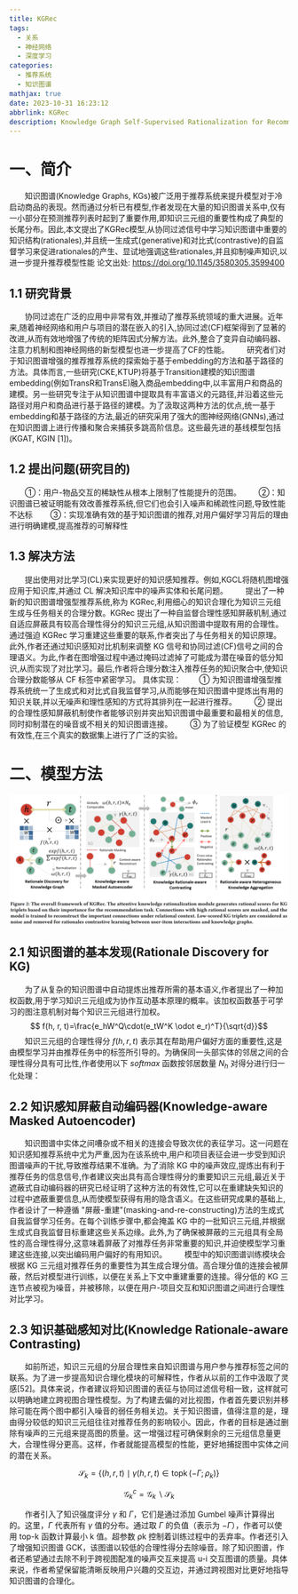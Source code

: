 ```yaml
---
title: KGRec
tags:
  - 关系
  - 神经网络
  - 深度学习
categories:
  - 推荐系统
  - 知识图谱
mathjax: true
date: 2023-10-31 16:23:12
abbrlink: KGRec
description: Knowledge Graph Self-Supervised Rationalization for Recommendation
---
```


# 一、简介
&emsp;&emsp;知识图谱(Knowledge Graphs, KGs)被广泛用于推荐系统来提升模型对于冷启动商品的表现。然而通过分析已有模型,作者发现在大量的知识图谱关系中,仅有一小部分在预测推荐列表时起到了重要作用,即知识三元组的重要性构成了典型的长尾分布。因此,本文提出了KGRec模型,从协同过滤信号中学习知识图谱中重要的知识结构(rationales),并且统一生成式(generative)和对比式(contrastive)的自监督学习来促进rationales的产生、显试地强调这些rationales,并且抑制噪声知识,以进一步提升推荐模型性能
论文出处: https://doi.org/10.1145/3580305.3599400
## 1.1 研究背景
&emsp;&emsp;协同过滤在广泛的应用中非常有效,并推动了推荐系统领域的重大进展。近年来,随着神经网络和用户与项目的潜在嵌入的引入,协同过滤(CF)框架得到了显著的改进,从而有效地增强了传统的矩阵因式分解方法。此外,整合了变异自动编码器、注意力机制和图神经网络的新型模型也进一步提高了CF的性能。
&emsp;&emsp;研究者们对于知识图谱增强的推荐推荐系统的探索始于基于embedding的方法和基于路径的方法。具体而言,一些研究(CKE,KTUP)将基于Transition建模的知识图谱embedding(例如TransR和TransE)融入商品embedding中,以丰富用户和商品的建模。另一些研究专注于从知识图谱中提取具有丰富语义的元路径,并沿着这些元路径对用户和商品进行基于路径的建模。为了汲取这两种方法的优点,统一基于embedding和基于路径的方法,最近的研究采用了强大的图神经网络(GNNs),通过在知识图谱上进行传播和聚合来捕获多跳高阶信息。这些最先进的基线模型包括(KGAT, KGIN [1])。
## 1.2 提出问题(研究目的)
&emsp;&emsp;①：用户-物品交互的稀缺性从根本上限制了性能提升的范围。
&emsp;&emsp;②：知识图谱已被证明能有效改善推荐系统,但它们也会引入噪声和稀疏性问题,导致性能不达标
&emsp;&emsp;③：实现准确有效的基于知识图谱的推荐,对用户偏好学习背后的理由进行明确建模,提高推荐的可解释性
## 1.3 解决方法
&emsp;&emsp;提出使用对比学习(CL)来实现更好的知识感知推荐。例如,KGCL将随机图增强应用于知识库,并通过 CL 解决知识库中的噪声实体和长尾问题。
&emsp;&emsp;提出了一种新的知识图谱增强型推荐系统,称为 KGRec,利用细心的知识合理化为知识三元组生成与任务相关的合理分数。KGRec 提出了一种自监督合理性感知屏蔽机制,通过自适应屏蔽具有较高合理性得分的知识三元组,从知识图谱中提取有用的合理性。通过强迫 KGRec 学习重建这些重要的联系,作者突出了与任务相关的知识原理。此外,作者还通过知识感知对比机制来调整 KG 信号和协同过滤(CF)信号之间的合理语义。为此,作者在图增强过程中通过掩码过滤掉了可能成为潜在噪音的低分知识,从而实现了对比学习。最后,作者将合理分数注入推荐任务的知识聚合中,使知识合理分数能够从 CF 标签中紧密学习。
具体实现：
&emsp;&emsp;① 为知识图谱增强型推荐系统统一了生成式和对比式自我监督学习,从而能够在知识图谱中提炼出有用的知识关联,并以无噪声和理性感知的方式将其排列在一起进行推荐。
&emsp;&emsp;② 提出的合理性感知屏蔽机制使作者能够识别并突出知识图谱中最重要和最相关的信息,同时抑制潜在的噪音或不相关的知识图谱连接。
&emsp;&emsp;③ 为了验证模型 KGRec 的有效性,在三个真实的数据集上进行了广泛的实验。
# 二、模型方法
![KGRec模型图](../assets/image/KGRec/KGRec-Model.jpg)
## 2.1 知识图谱的基本发现(Rationale Discovery for KG)
&emsp;&emsp;为了从复杂的知识图谱中自动提炼出推荐所需的基本语义,作者提出了一种加权函数,用于学习知识三元组成为协作互动基本原理的概率。该加权函数基于可学习的图注意机制对每个知识三元组进行加权。
$$ f(h, r, t)=\frac{e_hW^Q\cdot(e_tW^K \odot e_r)^T}{\sqrt{d}}$$
&emsp;&emsp;知识三元组的合理性得分 $f(h, r, t)$ 表示其在帮助用户偏好方面的重要性,这是由模型学习并由推荐任务中的标签所引导的。为确保同一头部实体的邻居之间的合理性得分具有可比性,作者使用以下 $softmax$ 函数按邻居数量 $N_h$ 对得分进行归一化处理：
## 2.2 知识感知屏蔽自动编码器(Knowledge-aware Masked Autoencoder)
&emsp;&emsp;知识图谱中实体之间嘈杂或不相关的连接会导致次优的表征学习。这一问题在知识感知推荐系统中尤为严重,因为在该系统中,用户和项目表征会进一步受到知识图谱噪声的干扰,导致推荐结果不准确。为了消除 KG 中的噪声效应,提炼出有利于推荐任务的信息信号,作者建议突出具有高合理性得分的重要知识三元组,最近关于遮蔽式自动编码器的研究已经证明了这种方法的有效性,它可以在重建缺失知识的过程中遮蔽重要信息,从而使模型获得有用的隐含语义。在这些研究成果的基础上,作者设计了一种遵循 "屏蔽-重建"(masking-and-re-constructing)方法的生成式自我监督学习任务。在每个训练步骤中,都会掩盖 KG 中的一批知识三元组,并根据生成式自我监督目标重建这些关系边缘。此外,为了确保被屏蔽的三元组具有全局性的高合理性得分,这意味着屏蔽了对推荐任务非常重要的知识,并迫使模型学习重建这些连接,以突出编码用户偏好的有用知识。
&emsp;&emsp;模型中的知识图谱训练模块会根据 KG 三元组对推荐任务的重要性为其生成合理分值。高合理分值的连接会被屏蔽，然后对模型进行训练，以便在关系上下文中重建重要的连接。得分低的 KG 三连节点被视为噪音，并被移除，以便在用户-项目交互和知识图谱之间进行合理性对比学习。
## 2.3 知识基础感知对比(Knowledge Rationale-aware Contrasting)
&emsp;&emsp;如前所述，知识三元组的分层合理性来自知识图谱与用户参与推荐标签之间的联系。为了进一步提高知识合理化模块的可解释性，作者从以前的工作中汲取了灵感[52]。具体来说，作者建议将知识图谱的表征与协同过滤信号相一致，这样就可以明确地建立跨视图合理性模型。为了构建去偏的对比视图，作者首先要识别并移除可能在两个图中都引入噪音的弱任务相关边。关于知识图谱，值得注意的是，理由得分较低的知识三元组往往对推荐任务的影响较小。因此，作者的目标是通过删除有噪声的三元组来提高图的质量。这一增强过程可确保剩余的三元组信息量更大，合理性得分更高。这样，作者就能提高模型的性能，更好地捕捉图中实体之间的潜在关系。


$$\mathcal{S}_{k}=\left\{(h, r, t) \mid \gamma(h, r, t) \in \operatorname{topk}\left(-\Gamma ; \rho_{k}\right)\right\}  $$

$$\mathcal{G}_{k}^{c}=\mathcal{G}_{k} \backslash \mathcal{S}_{k}$$

&emsp;&emsp;作者引入了知识强度评分 $γ$ 和 $Γ$，它们是通过添加 Gumbel 噪声计算得出的。这里，$Γ$ 代表所有 $γ$ 值的分布。通过取 $Γ$ 的负值（表示为 $-Γ$），作者可以使用 top-k 函数计算最小 k 值。超参数 ρk 控制着训练过程中的丢弃率。作者还引入了增强知识图谱 GCK，该图谱以较低的合理性得分去除噪音。除了知识图谱，作者还希望通过去除不利于跨视图配准的噪声交互来提高 u-i 交互图谱的质量。具体来说，作者希望保留能清晰反映用户兴趣的交互边，并通过跨视图对比更好地指导知识图谱的合理化。


